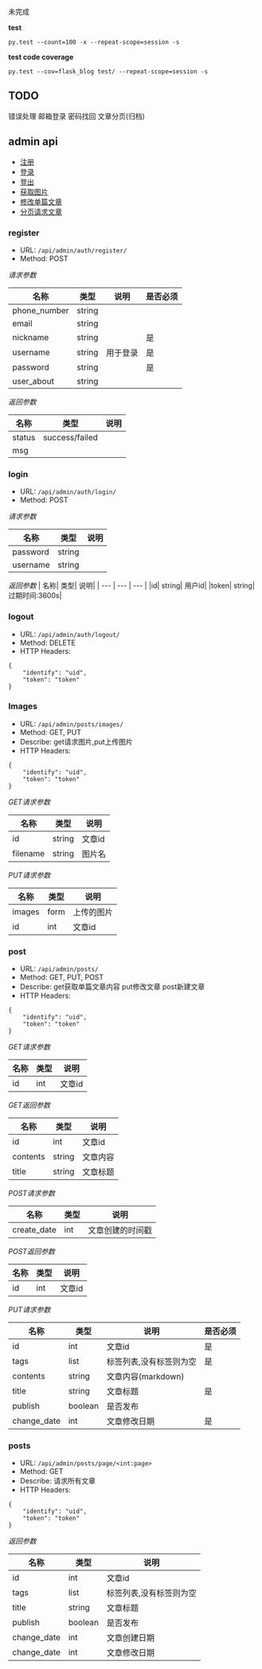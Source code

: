 未完成

**test**

```shell script
py.test --count=100 -x --repeat-scope=session -s
```
**test code coverage**
```shell script
py.test --cov=flask_blog test/ --repeat-scope=session -s
```
## TODO
错误处理
邮箱登录
密码找回
文章分页(归档)

## admin api
- [注册](#register)
- [登录](#login)
- [登出](#logout)
- [获取图片](#Images)
- [修改单篇文章](#post)
- [分页请求文章](#posts)




### register
- URL: ```/api/admin/auth/register/```
- Method: POST

*请求参数*

| 名称| 类型| 说明| 是否必须|
| --- | --- | --- | --- |
|phone_number| string| |  |
|email| string| |  |
|nickname| string| | 是 |
|username| string| 用于登录 |是 |
|password| string| | 是|
|user_about| string|  |  |


*返回参数*

| 名称| 类型| 说明|
| --- | --- | --- |
|status| success/failed| | 
|msg| | | 


### login
+ URL: ```/api/admin/auth/login/```
+ Method: POST

*请求参数*

| 名称| 类型| 说明| 
| --- | --- | --- |
|password| string| | 
|username| string| | 

*返回参数*
| 名称| 类型| 说明| 
| --- | --- | --- |
|id| string| 用户id| 
|token| string| 过期时间:3600s| 

### logout

+ URL: ```/api/admin/auth/logout/```
+ Method: DELETE
+ HTTP Headers: 
```
{
    "identify": "uid",
    "token": "token"
}
```

### Images
+ URL: ```/api/admin/posts/images/```
+ Method: GET, PUT
+ Describe: get请求图片,put上传图片
+ HTTP Headers: 
```
{
    "identify": "uid",
    "token": "token"
}
```

*GET请求参数*

| 名称| 类型| 说明| 
| --- | --- | --- |
|id| string| 文章id| 
|filename| string|图片名| 


*PUT请求参数*

| 名称| 类型| 说明| 
| --- | --- | --- |
|images| form|上传的图片| 
|id| int| 文章id| 


### post
+ URL: ```/api/admin/posts/```
+ Method: GET, PUT, POST
+ Describe: get获取单篇文章内容 put修改文章 post新建文章
+ HTTP Headers: 
```
{
    "identify": "uid",
    "token": "token"
}
```

*GET请求参数*

| 名称| 类型| 说明| 
| --- | --- | --- |
|id| int| 文章id|

*GET返回参数*

| 名称| 类型| 说明| 
| --- | --- | --- |
|id| int| 文章id|
|contents| string| 文章内容|
|title| string| 文章标题|


*POST请求参数*
 
| 名称| 类型| 说明| 
| --- | --- | --- |
|create_date| int| 文章创建的时间戳|

*POST返回参数*

| 名称| 类型| 说明| 
| --- | --- | --- |
|id| int| 文章id|

*PUT请求参数*
 
| 名称| 类型| 说明| 是否必须|
| --- | --- | --- | --- |
|id| int| 文章id| 是 |
|tags| list|标签列表,没有标签则为空|是|
|contents| string|文章内容(markdown)| |
|title| string|文章标题|是 |
|publish| boolean|是否发布| |
|change_date| int|文章修改日期|是|


### posts
+ URL: ```/api/admin/posts/page/<int:page>```
+ Method: GET
+ Describe: 请求所有文章
+ HTTP Headers: 
```
{
    "identify": "uid",
    "token": "token"
}
```

*返回参数*
 
| 名称| 类型| 说明|
| --- | --- | --- |
|id| int| 文章id|  |
|tags| list|标签列表,没有标签则为空|
|title| string|文章标题|
|publish| boolean|是否发布|
|change_date| int|文章创建日期|
|change_date| int|文章修改日期|
